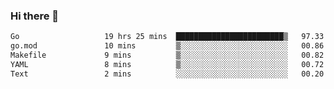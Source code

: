 ### Hi there 👋

<!--
**yeya24/yeya24** is a ✨ _special_ ✨ repository because its `README.md` (this file) appears on your GitHub profile.

Here are some ideas to get you started:

- 🔭 I’m currently working on ...
- 🌱 I’m currently learning ...
- 👯 I’m looking to collaborate on ...
- 🤔 I’m looking for help with ...
- 💬 Ask me about ...
- 📫 How to reach me: ...
- 😄 Pronouns: ...
- ⚡ Fun fact: ...
-->

<!--START_SECTION:waka-->

```txt
Go                   19 hrs 25 mins  ████████████████████████▒   97.33 %
go.mod               10 mins         ▒░░░░░░░░░░░░░░░░░░░░░░░░   00.86 %
Makefile             9 mins          ▒░░░░░░░░░░░░░░░░░░░░░░░░   00.82 %
YAML                 8 mins          ▒░░░░░░░░░░░░░░░░░░░░░░░░   00.72 %
Text                 2 mins          ░░░░░░░░░░░░░░░░░░░░░░░░░   00.20 %
```

<!--END_SECTION:waka-->
